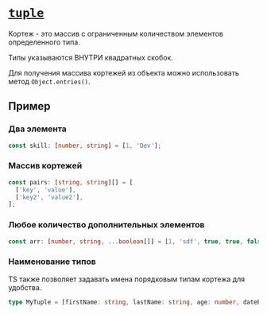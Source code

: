 # [`tuple`](../index.md)

Кортеж - это массив с ограниченным количеством элементов определенного типа.

Типы указываются ВНУТРИ квадратных скобок.

Для получения массива кортежей из объекта можно использовать метод `Object.entries()`.

## Пример

### Два элемента

```ts
const skill: [number, string] = [1, 'Dev'];
```

### Массив кортежей

```ts
const pairs: [string, string][] = [
  ['key', 'value'],
  ['key2', 'value2'],
];
```

### Любое количество дополнительных элементов

```ts
const arr: [number, string, ...boolean[]] = [1, 'sdf', true, true, false];
```

### Наименование типов

TS также позволяет задавать имена порядковым типам кортежа для удобства.

```ts
type MyTuple = [firstName: string, lastName: string, age: number, dateBirth: Date];
```
